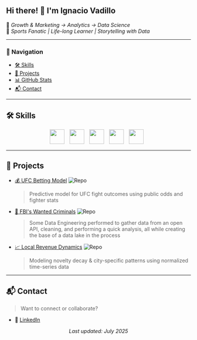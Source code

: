 <!-- README.md — Optimized & Banner-Free -->

## Hi there! 👋 I'm Ignacio Vadillo

🎯 *Growth & Marketing → Analytics → Data Science*  
🥋 *Sports Fanatic | Life-long Learner | Storytelling with Data*

---

### 📌 Navigation
- [🛠 Skills](#skills)
- [🚀 Projects](#projects)
- [📊 GitHub Stats](#github-stats)
- [📬 Contact](#contact)

---

## 🛠 Skills

<p align="center">
  <img src="https://cdn.jsdelivr.net/gh/devicons/devicon/icons/python/python-original.svg" width="40" style="margin-right:10px;"/>
  <img src="https://cdn.jsdelivr.net/gh/devicons/devicon/icons/tableau/tableau-original.svg" width="40" style="margin-right:10px;"/>
  <img src="https://cdn.jsdelivr.net/gh/devicons/devicon/icons/pandas/pandas-original.svg" width="40" style="margin-right:10px;"/>
  <img src="https://cdn.jsdelivr.net/gh/devicons/devicon/icons/numpy/numpy-original.svg" width="40" style="margin-right:10px;"/>
  <img src="https://cdn.jsdelivr.net/gh/devicons/devicon/icons/github/github-original.svg" width="40" style="margin-right:10px;"/>
</p>

---

## 🚀 Projects

- [💰 UFC Betting Model](https://github.com/your-repo) ![Repo](https://img.shields.io/badge/Code-Repository-blue)  
  > Predictive model for UFC fight outcomes using public odds and fighter stats

- [🧠 FBI's Wanted Criminals](https://github.com/your-repo) ![Repo](https://img.shields.io/badge/Code-Repository-blue)  
  > Some Data Engineering performed to gather data from an open API, cleaning, and performing a quick analysis, all while creating the base of a data lake in the process 

- [📈 Local Revenue Dynamics](https://github.com/your-repo) ![Repo](https://img.shields.io/badge/Code-Repository-blue)  
  > Modeling novelty decay & city-specific patterns using normalized time-series data

---

## 📬 Contact

> Want to connect or collaborate?

- 🔗 [LinkedIn](https://linkedin.com/in/ignaciovadillosahonero)

<p align="center">
  <i>Last updated: July 2025</i>
</p>

